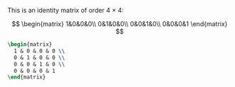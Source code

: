 This is an identity matrix of order 4 × 4:

$$
\begin{matrix}
1&0&0&0\\
0&1&0&0\\
0&0&1&0\\
0&0&0&1
\end{matrix}
$$

```tex
\begin{matrix}
  1 & 0 & 0 & 0 \\
  0 & 1 & 0 & 0 \\
  0 & 0 & 1 & 0 \\
  0 & 0 & 0 & 1
\end{matrix}
```
